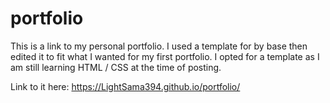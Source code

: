 # portfolio
This is a link to my personal portfolio. I used a template for by base then edited it to fit what I wanted for my first portfolio. I opted for a template as I am still learning HTML / CSS at the time of posting.

Link to it here:
https://LightSama394.github.io/portfolio/
